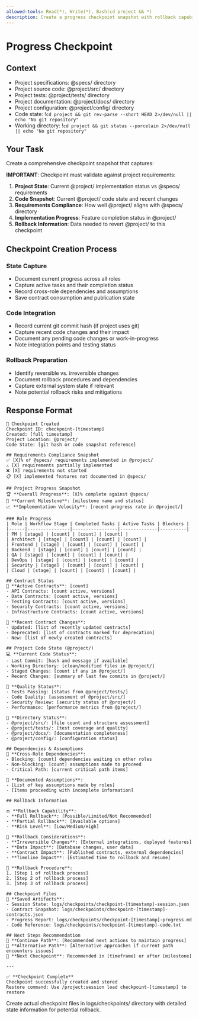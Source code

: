 ```yaml
---
allowed-tools: Read(*), Write(*), Bash(cd project && *)
description: Create a progress checkpoint snapshot with rollback capability for @project/
---
```


# Progress Checkpoint

## Context

- Project specifications: @specs/ directory
- Project source code: @project/src/ directory
- Project tests: @project/tests/ directory
- Project documentation: @project/docs/ directory
- Project configuration: @project/config/ directory
- Code state: !`cd project && git rev-parse --short HEAD 2>/dev/null || echo "No git repository"`
- Working directory: !`cd project && git status --porcelain 2>/dev/null || echo "No git repository"`

## Your Task

Create a comprehensive checkpoint snapshot that captures:

**IMPORTANT**: Checkpoint must validate against project requirements:

1. **Project State**: Current @project/ implementation status vs @specs/ requirements
2. **Code Snapshot**: Current @project/ code state and recent changes
3. **Requirements Compliance**: How well @project/ aligns with @specs/ directory
4. **Implementation Progress**: Feature completion status in @project/
5. **Rollback Information**: Data needed to revert @project/ to this checkpoint

## Checkpoint Creation Process

### State Capture
- Document current progress across all roles
- Capture active tasks and their completion status
- Record cross-role dependencies and assumptions
- Save contract consumption and publication state

### Code Integration
- Record current git commit hash (if project uses git)
- Capture recent code changes and their impact
- Document any pending code changes or work-in-progress
- Note integration points and testing status

### Rollback Preparation
- Identify reversible vs. irreversible changes
- Document rollback procedures and dependencies
- Capture external system state if relevant
- Note potential rollback risks and mitigations

## Response Format

```text
📅 Checkpoint Created
Checkpoint ID: checkpoint-[timestamp]
Created: [full timestamp]
Project Location: @project/
Code State: [git hash or code snapshot reference]

## Requirements Compliance Snapshot
✅ [X]% of @specs/ requirements implemented in @project/
⚠️ [X] requirements partially implemented  
❌ [X] requirements not started
📋 [X] implemented features not documented in @specs/

## Project Progress Snapshot
🏆 **Overall Progress**: [X]% complete against @specs/
🏁 **Current Milestone**: [milestone name and status]
📈 **Implementation Velocity**: [recent progress rate in @project/]

### Role Progress
| Role | Workflow Stage | Completed Tasks | Active Tasks | Blockers |
|------|----------------|-----------------|--------------|----------|
| PM | [stage] | [count] | [count] | [count] |
| Architect | [stage] | [count] | [count] | [count] |
| Frontend | [stage] | [count] | [count] | [count] |
| Backend | [stage] | [count] | [count] | [count] |
| QA | [stage] | [count] | [count] | [count] |
| DevOps | [stage] | [count] | [count] | [count] |
| Security | [stage] | [count] | [count] | [count] |
| Cloud | [stage] | [count] | [count] | [count] |

## Contract Status
🔗 **Active Contracts**: [count]
- API Contracts: [count active, versions]
- Data Contracts: [count active, versions]
- Testing Contracts: [count active, versions]
- Security Contracts: [count active, versions]
- Infrastructure Contracts: [count active, versions]

🔄 **Recent Contract Changes**:
- Updated: [list of recently updated contracts]
- Deprecated: [list of contracts marked for deprecation]
- New: [list of newly created contracts]

## Project Code State (@project/)
💻 **Current Code Status**:
- Last Commit: [hash and message if available]
- Working Directory: [clean/modified files in @project/]
- Staged Changes: [count if any in @project/]
- Recent Changes: [summary of last few commits in @project/]

🧪 **Quality Status**:
- Tests Passing: [status from @project/tests/]
- Code Quality: [assessment of @project/src/]
- Security Review: [security status of @project/]
- Performance: [performance metrics from @project/]

📁 **Directory Status**:
- @project/src/: [file count and structure assessment]
- @project/tests/: [test coverage and quality]
- @project/docs/: [documentation completeness]
- @project/config/: [configuration status]

## Dependencies & Assumptions
🔗 **Cross-Role Dependencies**:
- Blocking: [count] dependencies waiting on other roles
- Non-blocking: [count] assumptions made to proceed
- Critical Path: [current critical path items]

📄 **Documented Assumptions**:
- [List of key assumptions made by roles]
- [Items proceeding with incomplete information]

## Rollback Information

🔙 **Rollback Capability**:
- **Full Rollback**: [Possible/Limited/Not Recommended]
- **Partial Rollback**: [Available options]
- **Risk Level**: [Low/Medium/High]

🚨 **Rollback Considerations**:
- **Irreversible Changes**: [External integrations, deployed features]
- **Data Impact**: [Database changes, user data]
- **Contract Impact**: [Published contracts, external dependencies]
- **Timeline Impact**: [Estimated time to rollback and resume]

🔧 **Rollback Procedure**:
1. [Step 1 of rollback process]
2. [Step 2 of rollback process]
3. [Step 3 of rollback process]

## Checkpoint Files
📁 **Saved Artifacts**:
- Session State: logs/checkpoints/checkpoint-[timestamp]-session.json
- Contract Snapshot: logs/checkpoints/checkpoint-[timestamp]-contracts.json
- Progress Report: logs/checkpoints/checkpoint-[timestamp]-progress.md
- Code Reference: logs/checkpoints/checkpoint-[timestamp]-code.txt

## Next Steps Recommendation
🏁 **Continue Path**: [Recommended next actions to maintain progress]
🔀 **Alternative Path**: [Alternative approaches if current path encounters issues]
📅 **Next Checkpoint**: Recommended in [timeframe] or after [milestone]

---

✅ **Checkpoint Complete**
Checkpoint successfully created and stored
Restore command: Use /project:session load checkpoint-[timestamp] to restore
```

Create actual checkpoint files in logs/checkpoints/ directory with detailed state information for potential rollback.